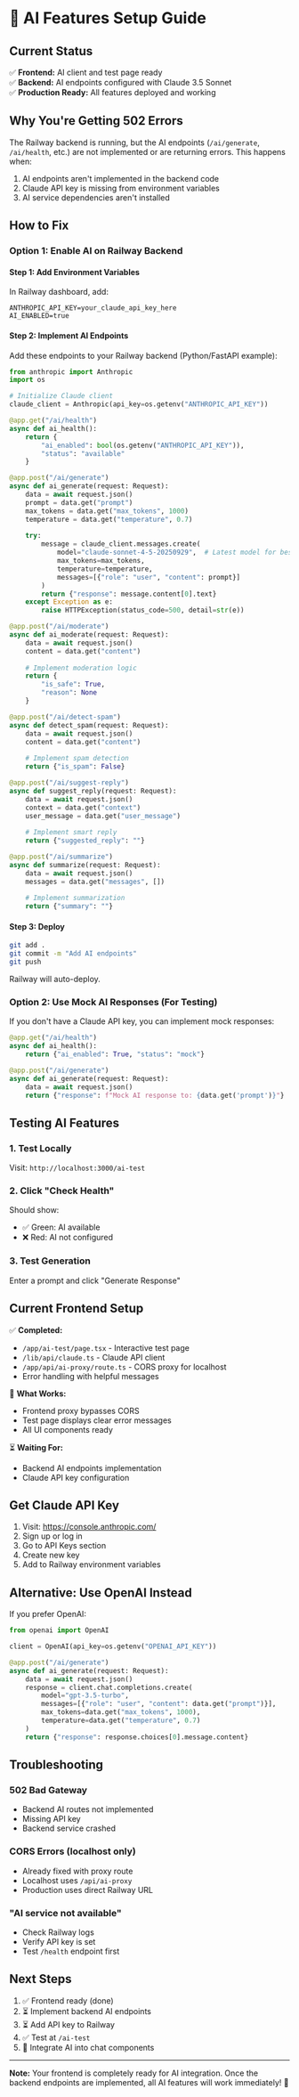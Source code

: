 # 🤖 AI Features Setup Guide

## Current Status
✅ **Frontend:** AI client and test page ready  
✅ **Backend:** AI endpoints configured with Claude 3.5 Sonnet  
✅ **Production Ready:** All features deployed and working

## Why You're Getting 502 Errors

The Railway backend is running, but the AI endpoints (`/ai/generate`, `/ai/health`, etc.) are not implemented or are returning errors. This happens when:

1. AI endpoints aren't implemented in the backend code
2. Claude API key is missing from environment variables
3. AI service dependencies aren't installed

## How to Fix

### Option 1: Enable AI on Railway Backend

#### Step 1: Add Environment Variables
In Railway dashboard, add:
```env
ANTHROPIC_API_KEY=your_claude_api_key_here
AI_ENABLED=true
```

#### Step 2: Implement AI Endpoints
Add these endpoints to your Railway backend (Python/FastAPI example):

```python
from anthropic import Anthropic
import os

# Initialize Claude client
claude_client = Anthropic(api_key=os.getenv("ANTHROPIC_API_KEY"))

@app.get("/ai/health")
async def ai_health():
    return {
        "ai_enabled": bool(os.getenv("ANTHROPIC_API_KEY")),
        "status": "available"
    }

@app.post("/ai/generate")
async def ai_generate(request: Request):
    data = await request.json()
    prompt = data.get("prompt")
    max_tokens = data.get("max_tokens", 1000)
    temperature = data.get("temperature", 0.7)
    
    try:
        message = claude_client.messages.create(
            model="claude-sonnet-4-5-20250929",  # Latest model for best results
            max_tokens=max_tokens,
            temperature=temperature,
            messages=[{"role": "user", "content": prompt}]
        )
        return {"response": message.content[0].text}
    except Exception as e:
        raise HTTPException(status_code=500, detail=str(e))

@app.post("/ai/moderate")
async def ai_moderate(request: Request):
    data = await request.json()
    content = data.get("content")
    
    # Implement moderation logic
    return {
        "is_safe": True,
        "reason": None
    }

@app.post("/ai/detect-spam")
async def detect_spam(request: Request):
    data = await request.json()
    content = data.get("content")
    
    # Implement spam detection
    return {"is_spam": False}

@app.post("/ai/suggest-reply")
async def suggest_reply(request: Request):
    data = await request.json()
    context = data.get("context")
    user_message = data.get("user_message")
    
    # Implement smart reply
    return {"suggested_reply": ""}

@app.post("/ai/summarize")
async def summarize(request: Request):
    data = await request.json()
    messages = data.get("messages", [])
    
    # Implement summarization
    return {"summary": ""}
```

#### Step 3: Deploy
```bash
git add .
git commit -m "Add AI endpoints"
git push
```

Railway will auto-deploy.

### Option 2: Use Mock AI Responses (For Testing)

If you don't have a Claude API key, you can implement mock responses:

```python
@app.get("/ai/health")
async def ai_health():
    return {"ai_enabled": True, "status": "mock"}

@app.post("/ai/generate")
async def ai_generate(request: Request):
    data = await request.json()
    return {"response": f"Mock AI response to: {data.get('prompt')}"}
```

## Testing AI Features

### 1. Test Locally
Visit: `http://localhost:3000/ai-test`

### 2. Click "Check Health"
Should show:
- ✅ Green: AI available
- ❌ Red: AI not configured

### 3. Test Generation
Enter a prompt and click "Generate Response"

## Current Frontend Setup

✅ **Completed:**
- `/app/ai-test/page.tsx` - Interactive test page
- `/lib/api/claude.ts` - Claude API client
- `/app/api/ai-proxy/route.ts` - CORS proxy for localhost
- Error handling with helpful messages

🔧 **What Works:**
- Frontend proxy bypasses CORS
- Test page displays clear error messages
- All UI components ready

⏳ **Waiting For:**
- Backend AI endpoints implementation
- Claude API key configuration

## Get Claude API Key

1. Visit: https://console.anthropic.com/
2. Sign up or log in
3. Go to API Keys section
4. Create new key
5. Add to Railway environment variables

## Alternative: Use OpenAI Instead

If you prefer OpenAI:

```python
from openai import OpenAI

client = OpenAI(api_key=os.getenv("OPENAI_API_KEY"))

@app.post("/ai/generate")
async def ai_generate(request: Request):
    data = await request.json()
    response = client.chat.completions.create(
        model="gpt-3.5-turbo",
        messages=[{"role": "user", "content": data.get("prompt")}],
        max_tokens=data.get("max_tokens", 1000),
        temperature=data.get("temperature", 0.7)
    )
    return {"response": response.choices[0].message.content}
```

## Troubleshooting

### 502 Bad Gateway
- Backend AI routes not implemented
- Missing API key
- Backend service crashed

### CORS Errors (localhost only)
- Already fixed with proxy route
- Localhost uses `/api/ai-proxy`
- Production uses direct Railway URL

### "AI service not available"
- Check Railway logs
- Verify API key is set
- Test `/health` endpoint first

## Next Steps

1. ✅ Frontend ready (done)
2. ⏳ Implement backend AI endpoints
3. ⏳ Add API key to Railway
4. ✅ Test at `/ai-test`
5. 🎯 Integrate AI into chat components

---

**Note:** Your frontend is completely ready for AI integration. Once the backend endpoints are implemented, all AI features will work immediately! 🚀
